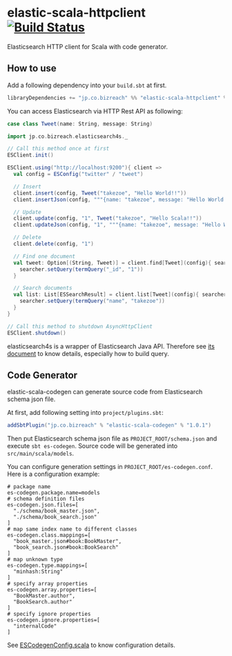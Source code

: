 elastic-scala-httpclient   [![Build Status](https://secure.travis-ci.org/bizreach/elastic-scala-httpclient.png?branch=master)](http://travis-ci.org/bizreach/elastic-scala-httpclient)
===============

Elasticsearch HTTP client for Scala with code generator.

## How to use

Add a following dependency into your `build.sbt` at first.

```scala
libraryDependencies += "jp.co.bizreach" %% "elastic-scala-httpclient" % "1.0.3"
```

You can access Elasticsearch via HTTP Rest API as following:

```scala
case class Tweet(name: String, message: String)

import jp.co.bizreach.elasticsearch4s._

// Call this method once at first
ESClient.init()

ESClient.using("http://localhost:9200"){ client =>
  val config = ESConfig("twitter" / "tweet")

  // Insert
  client.insert(config, Tweet("takezoe", "Hello World!!"))
  client.insertJson(config, """{name: "takezoe", message: "Hello World!!"}""")

  // Update
  client.update(config, "1", Tweet("takezoe", "Hello Scala!!"))
  client.updateJson(config, "1", """{name: "takezoe", message: "Hello World!!"}""")

  // Delete
  client.delete(config, "1")

  // Find one document
  val tweet: Option[(String, Tweet)] = client.find[Tweet](config){ searcher =>
    searcher.setQuery(termQuery("_id", "1"))
  }

  // Search documents
  val list: List[ESSearchResult] = client.list[Tweet](config){ searcher =>
    searcher.setQuery(termQuery("name", "takezoe"))
  }
}

// Call this method to shutdown AsyncHttpClient
ESClient.shutdown()
```

elasticsearch4s is a wrapper of Elasticsearch Java API. Therefore see [its document]( http://www.elasticsearch.org/guide/en/elasticsearch/client/java-api/current/) to know details, especially how to build query.

## Code Generator

elastic-scala-codegen can generate source code from Elasticsearch schema json file.

At first, add following setting into `project/plugins.sbt`:

```scala
addSbtPlugin("jp.co.bizreach" % "elastic-scala-codegen" % "1.0.1")
```

Then put Elasticsearch schema json file as `PROJECT_ROOT/schema.json` and execute `sbt es-codegen`. Source code will be generated into `src/main/scala/models`.

You can configure generation settings in `PROJECT_ROOT/es-codegen.conf`. Here is a configuration example:

```properties
# package name
es-codegen.package.name=models
# schema definition files
es-codegen.json.files=[
  "./schema/book_master.json",
  "./schema/book_search.json"
]
# map same index name to different classes
es-codegen.class.mappings=[
  "book_master.json#book:BookMaster",
  "book_search.json#book:BookSearch"
]
# map unknown type
es-codegen.type.mappings=[
  "minhash:String"
]
# specify array properties
es-codegen.array.properties=[
  "BookMaster.author",
  "BookSearch.author"
]
# specify ignore properties
es-codegen.ignore.properties=[
  "internalCode"
]
```

See [ESCodegenConfig.scala](https://github.com/bizreach/elastic-scala-httpclient/blob/master/elastic-scala-codegen/src/main/scala/jp/co/bizreach/elasticsearch4s/generator/ESCodegenConfig.scala) to know configuration details.

